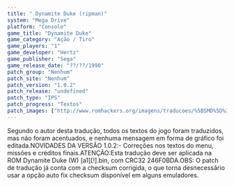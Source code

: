 ```yaml
---
title: " Dynamite Duke (ripman)"
system: "Mega Drive"
platform: "Console"
game_title: "Dynamite Duke"
game_category: "Ação / Tiro"
game_players: "1"
game_developer: "Hertz"
game_publisher: "Sega"
game_release_date: "??/??/1990"
patch_group: "Nenhum"
patch_site: "Nenhum"
patch_version: "1.0.2"
patch_release: "undefined"
patch_type: "IPS"
patch_progress: "Textos"
patch_images: ["http://www.romhackers.org/imagens/traducoes/%5BSMD%5D%20Dynamite%20Duke%20-%20ripman%20-%201.png","http://www.romhackers.org/imagens/traducoes/%5BSMD%5D%20Dynamite%20Duke%20-%20ripman%20-%202.png","http://www.romhackers.org/imagens/traducoes/%5BSMD%5D%20Dynamite%20Duke%20-%20ripman%20-%203.png"]
---
```

Segundo o autor desta tradução, todos os textos do jogo foram traduzidos, mas não foram acentuados, e nenhuma mensagem em forma de gráfico foi editada.NOVIDADES DA VERSÃO 1.0.2:- Correções nos textos do menu, missões e créditos finais.ATENÇÃO:Esta tradução deve ser aplicada na ROM Dynamite Duke (W) [a1][!].bin, com CRC32 246F0BDA.OBS: O patch de tradução já conta com a checksum corrigida, o que torna desnecessário usar a opção auto fix checksum disponível em alguns emuladores.